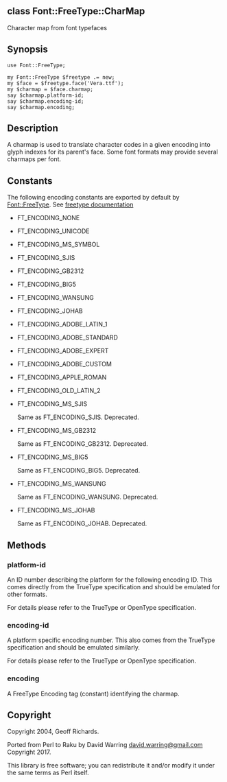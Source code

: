 class Font::FreeType::CharMap
-----------------------------

Character map from font typefaces

Synopsis
--------

    use Font::FreeType;

    my Font::FreeType $freetype .= new;
    my $face = $freetype.face('Vera.ttf');
    my $charmap = $face.charmap;
    say $charmap.platform-id;
    say $charmap.encoding-id;
    say $charmap.encoding;

Description
-----------

A charmap is used to translate character codes in a given encoding into glyph indexes for its parent's face. Some font formats may provide several charmaps per font.

Constants
---------

The following encoding constants are exported by default by [Font::FreeType](https://pdf-raku.github.io/Font-FreeType-raku). See [freetype documentation](http://www.freetype.org/freetype2/docs/reference/ft2-base_interface.html#FT_Encoding)

- FT_ENCODING_NONE

- FT_ENCODING_UNICODE

- FT_ENCODING_MS_SYMBOL

- FT_ENCODING_SJIS

- FT_ENCODING_GB2312

- FT_ENCODING_BIG5

- FT_ENCODING_WANSUNG

- FT_ENCODING_JOHAB

- FT_ENCODING_ADOBE_LATIN_1

- FT_ENCODING_ADOBE_STANDARD

- FT_ENCODING_ADOBE_EXPERT

- FT_ENCODING_ADOBE_CUSTOM

- FT_ENCODING_APPLE_ROMAN

- FT_ENCODING_OLD_LATIN_2

- FT_ENCODING_MS_SJIS

    Same as FT_ENCODING_SJIS. Deprecated.

- FT_ENCODING_MS_GB2312

    Same as FT_ENCODING_GB2312. Deprecated.

- FT_ENCODING_MS_BIG5

    Same as FT_ENCODING_BIG5. Deprecated.

- FT_ENCODING_MS_WANSUNG

    Same as FT_ENCODING_WANSUNG. Deprecated.

- FT_ENCODING_MS_JOHAB

    Same as FT_ENCODING_JOHAB. Deprecated.

Methods
-------

### platform-id

An ID number describing the platform for the following encoding ID. This comes directly from the TrueType specification and should be emulated for other formats.

For details please refer to the TrueType or OpenType specification.

### encoding-id

A platform specific encoding number. This also comes from the TrueType specification and should be emulated similarly.

For details please refer to the TrueType or OpenType specification.

### encoding

A FreeType Encoding tag (constant) identifying the charmap.

Copyright
---------

Copyright 2004, Geoff Richards.

Ported from Perl to Raku by David Warring <david.warring@gmail.com> Copyright 2017.

This library is free software; you can redistribute it and/or modify it under the same terms as Perl itself.

